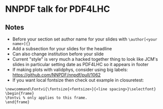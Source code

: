 # NNPDF talk for PDF4LHC

## Notes
 - Before your section set author name for your slides with
 `\author[<your name>]{}`
 - Add a subsection for your slides for the headline
 - Can also change institution before your slide
 - Current "style" is very much a hacked together thing to look like JCM's slides
 in particular setting date as PDF4LHC so it appears in footer
 - If making plots with validphys, consider using big labels: https://github.com/NNPDF/nnpdf/pull/1062
 - If you want local fontsize then check out example in closuretest:
 ```
 \newcommand\Fontvi{\fontsize{<fontsize>}{<line spacing>}\selectfont}
 \begin{frame}
 \Fontvi % only applies to this frame.
 \end{frame}
 ```